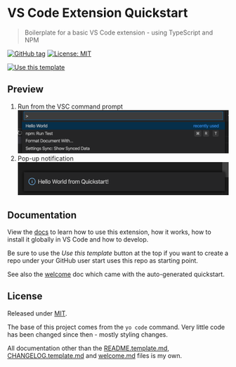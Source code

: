 # VS Code Extension Quickstart
> Boilerplate for a basic VS Code extension - using TypeScript and NPM

[![GitHub tag](https://img.shields.io/github/tag/MichaelCurrin/vsc-extension-quickstart)](https://github.com/MichaelCurrin/vsc-extension-quickstart/tags/?include_prereleases&sort=semver)
[![License: MIT](https://img.shields.io/badge/License-MIT-blue)](#license)

[![Use this template](https://img.shields.io/badge/Use_this_template-2ea44f?style=for-the-badge)](https://github.com/MichaelCurrin/vsc-extension-quickstart/generate)


## Preview

1. Run from the VSC command prompt
    ![sample 1](/docs/_media/sample-1.png)
2. Pop-up notification
    ![sample 2](/docs/_media/sample-2.png)


## Documentation

View the [docs](/docs/README.md) to learn how to use this extension, how it works, how to install it globally in VS Code and how to develop.

Be sure to use the _Use this template_ button at the top if you want to create a repo under your GitHub user start uses this repo as starting point.

See also the [welcome](/welcome.md) doc which came with the auto-generated quickstart.


## License

Released under [MIT](/LICENSE).

The base of this project comes from the `yo code` command. Very little code has been changed since then - mostly styling changes.

All documentation other than the [README.template.md](/README-template.md), [CHANGELOG.template.md](/CHANGELOG.template.md) and [welcome.md](welcome.md) files is my own.
